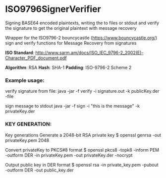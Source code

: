 # ISO9796SignerVerifier
Signing  BASE64 encoded plaintexts, writing the to files or stdout and verify the signature to get the original plaintext with message recovery

Wrapper for the ISO9796-2 bouncycastle (https://www.bouncycastle.org/) sign
and verify functions for Message Recovery from signatures

__ISO Standard__: http://www.sarm.am/docs/ISO_IEC_9796-2_2002(E)-Character_PDF_document.pdf 

__Algorithm__: RSA 
__Hash__: SHA-1 
__Padding__: ISO-9796-2 Scheme 2

### Example usage: 
verify signature from file:
 java -jar -f verify -i signature.out -k publicKey.der -file
 
sign message to stdout
java -jar -f sign -i "this is the message" -k privateKey.der

### KEY GENERATION:
 
Key generations Generate a 2048-bit RSA private key 
$ openssl genrsa -out privateKey.pem 2048 

Convert privateKey to PKCS#8 format 
$ openssl pkcs8 -topk8 -inform PEM -outform DER -in privateKey.pem -out privateKey.der -nocrypt 

Output public key in DER format
$ openssl rsa -in private_key.pem -pubout -outform DER -out public_key.der


